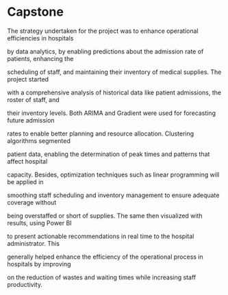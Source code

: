# Capstone
The strategy undertaken for the project was to enhance operational efficiencies in hospitals

by data analytics, by enabling predictions about the admission rate of patients, enhancing the

scheduling of staff, and maintaining their inventory of medical supplies. The project started

with a comprehensive analysis of historical data like patient admissions, the roster of staff, and

their inventory levels. Both ARIMA and Gradient were used for forecasting future admission

rates to enable better planning and resource allocation. Clustering algorithms segmented

patient data, enabling the determination of peak times and patterns that affect hospital

capacity. Besides, optimization techniques such as linear programming will be applied in

smoothing staff scheduling and inventory management to ensure adequate coverage without

being overstaffed or short of supplies. The same then visualized with results, using Power BI

to present actionable recommendations in real time to the hospital administrator. This

generally helped enhance the efficiency of the operational process in hospitals by improving

on the reduction of wastes and waiting times while increasing staff productivity.
